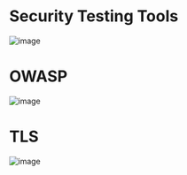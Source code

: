 # Security Testing Tools


![image](https://user-images.githubusercontent.com/55741060/219594277-1ea2a882-ac69-44b1-a3a2-9273144afd0d.png)


# OWASP

![image](https://user-images.githubusercontent.com/55741060/219594021-d4d55bca-f9a6-4dc4-9252-98330b6dabe5.png)

# TLS

![image](https://user-images.githubusercontent.com/55741060/219593896-7a72e12f-a437-457f-8f88-b6aae2334d30.png)


